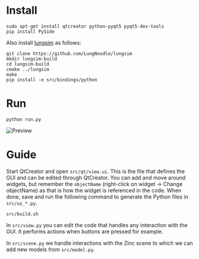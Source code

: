 # Install

    sudo apt-get install qtcreator python-pyqt5 pyqt5-dev-tools
    pip install PySide

Also install [lungsim](https://github.com/LungNoodle/lungsim) as follows:

    git clone https://github.com/LungNoodle/lungsim
    mkdir lungsim-build
    cd lungsim-build
    cmake ../lungsim
    make
    pip install -e src/bindings/python

# Run

    python run.py

![Preview](https://raw.githubusercontent.com/tdewolff/grow_airway_tree/master/preview.jpg)

# Guide

Start QtCreator and open `src/qt/view.ui`. This is the file that defines the GUI and can be edited through QtCreator. You can add and move around widgets, but remember the `objectName` (right-click on widget -> Change objectName) as that is how the widget is referenced in the code. When done, save and run the following command to generate the Python files in `src/ui_*.py`.

    src/build.sh

In `src/view.py` you can edit the code that handles any interaction with the GUI. It performs actions when buttons are pressed for example.

In `src/scene.py` we handle interactions with the Zinc scene to which we can add new models from `src/model.py`.
